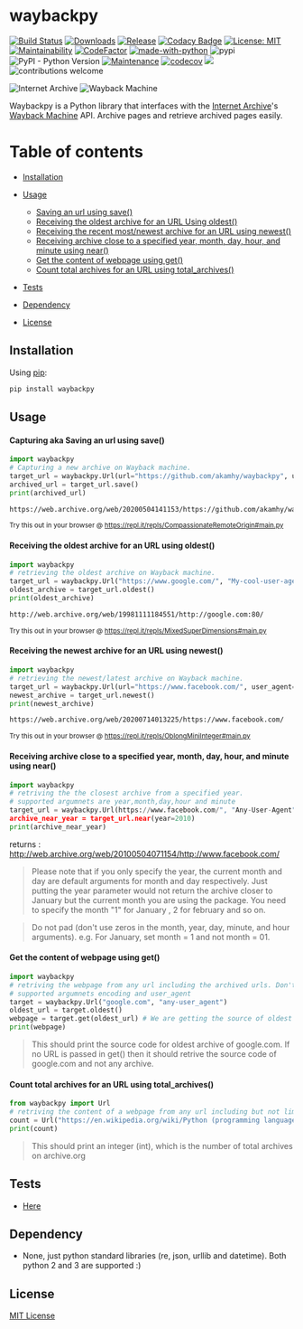 # waybackpy

[![Build Status](https://img.shields.io/travis/akamhy/waybackpy.svg?label=Travis%20CI&logo=travis&style=flat-square)](https://travis-ci.org/akamhy/waybackpy)
[![Downloads](https://img.shields.io/pypi/dm/waybackpy.svg)](https://pypistats.org/packages/waybackpy)
[![Release](https://img.shields.io/github/v/release/akamhy/waybackpy.svg)](https://github.com/akamhy/waybackpy/releases)
[![Codacy Badge](https://api.codacy.com/project/badge/Grade/255459cede9341e39436ec8866d3fb65)](https://www.codacy.com/manual/akamhy/waybackpy?utm_source=github.com&amp;utm_medium=referral&amp;utm_content=akamhy/waybackpy&amp;utm_campaign=Badge_Grade)
[![License: MIT](https://img.shields.io/badge/License-MIT-yellow.svg)](https://github.com/akamhy/waybackpy/blob/master/LICENSE)
[![Maintainability](https://api.codeclimate.com/v1/badges/942f13d8177a56c1c906/maintainability)](https://codeclimate.com/github/akamhy/waybackpy/maintainability)
[![CodeFactor](https://www.codefactor.io/repository/github/akamhy/waybackpy/badge)](https://www.codefactor.io/repository/github/akamhy/waybackpy)
[![made-with-python](https://img.shields.io/badge/Made%20with-Python-1f425f.svg)](https://www.python.org/)
![pypi](https://img.shields.io/pypi/v/waybackpy.svg)
![PyPI - Python Version](https://img.shields.io/pypi/pyversions/waybackpy?style=flat-square)
[![Maintenance](https://img.shields.io/badge/Maintained%3F-yes-green.svg)](https://github.com/akamhy/waybackpy/graphs/commit-activity)
[![codecov](https://codecov.io/gh/akamhy/waybackpy/branch/master/graph/badge.svg)](https://codecov.io/gh/akamhy/waybackpy)
![](https://img.shields.io/github/repo-size/akamhy/waybackpy.svg?label=Repo%20size&style=flat-square)
![contributions welcome](https://img.shields.io/static/v1.svg?label=Contributions&message=Welcome&color=0059b3&style=flat-square)


![Internet Archive](https://upload.wikimedia.org/wikipedia/commons/thumb/8/84/Internet_Archive_logo_and_wordmark.svg/84px-Internet_Archive_logo_and_wordmark.svg.png)
![Wayback Machine](https://upload.wikimedia.org/wikipedia/commons/thumb/0/01/Wayback_Machine_logo_2010.svg/284px-Wayback_Machine_logo_2010.svg.png)

Waybackpy is a Python library that interfaces with the [Internet Archive](https://en.wikipedia.org/wiki/Internet_Archive)'s [Wayback Machine](https://en.wikipedia.org/wiki/Wayback_Machine) API. Archive pages and retrieve archived pages easily.

Table of contents
=================
<!--ts-->

* [Installation](#installation)

* [Usage](#usage)
  * [Saving an url using save()](#capturing-aka-saving-an-url-using-save)
  * [Receiving the oldest archive for an URL Using oldest()](#receiving-the-oldest-archive-for-an-url-using-oldest)
  * [Receiving the recent most/newest archive for an URL using newest()](#receiving-the-newest-archive-for-an-url-using-newest)
  * [Receiving archive close to a specified year, month, day, hour, and minute using near()](#receiving-archive-close-to-a-specified-year-month-day-hour-and-minute-using-near)
  * [Get the content of webpage using get()](#get-the-content-of-webpage-using-get)
  * [Count total archives for an URL using total_archives()](#count-total-archives-for-an-url-using-total_archives)


* [Tests](#tests)

* [Dependency](#dependency)

* [License](#license)

<!--te-->

## Installation
Using [pip](https://en.wikipedia.org/wiki/Pip_(package_manager)):
```bash
pip install waybackpy
```


## Usage

#### Capturing aka Saving an url using save()
```python
import waybackpy
# Capturing a new archive on Wayback machine.
target_url = waybackpy.Url(url="https://github.com/akamhy/waybackpy", user_agent="My-cool-user-agent")
archived_url = target_url.save()
print(archived_url)
```
```bash
https://web.archive.org/web/20200504141153/https://github.com/akamhy/waybackpy
```
<sub>Try this out in your browser @ <https://repl.it/repls/CompassionateRemoteOrigin#main.py></sub>



#### Receiving the oldest archive for an URL using oldest()
```python
import waybackpy
# retrieving the oldest archive on Wayback machine.
target_url = waybackpy.Url("https://www.google.com/", "My-cool-user-agent")
oldest_archive = target_url.oldest()
print(oldest_archive)
```
```bash
http://web.archive.org/web/19981111184551/http://google.com:80/
```
<sub>Try this out in your browser @ <https://repl.it/repls/MixedSuperDimensions#main.py></sub>



#### Receiving the newest archive for an URL using newest()
```python
import waybackpy
# retrieving the newest/latest archive on Wayback machine.
target_url = waybackpy.Url(url="https://www.facebook.com/", user_agent="My-cool-user-agent")
newest_archive = target_url.newest()
print(newest_archive)
```
```bash
https://web.archive.org/web/20200714013225/https://www.facebook.com/
```
<sub>Try this out in your browser @ <https://repl.it/repls/OblongMiniInteger#main.py></sub>



#### Receiving archive close to a specified year, month, day, hour, and minute using near()
```python
import waybackpy
# retriving the the closest archive from a specified year.
# supported argumnets are year,month,day,hour and minute
target_url = waybackpy.Url(https://www.facebook.com/", "Any-User-Agent")
archive_near_year = target_url.near(year=2010)
print(archive_near_year)
```
returns : <http://web.archive.org/web/20100504071154/http://www.facebook.com/>

> Please note that if you only specify the year, the current month and day are default arguments for month and day respectively. Just putting the year parameter would not return the archive closer to January but the current month you are using the package. You need to specify the month "1" for January , 2 for february and so on.

> Do not pad (don't use zeros in the month, year, day, minute, and hour arguments). e.g. For January, set month = 1 and not month = 01.


#### Get the content of webpage using get()
```python
import waybackpy
# retriving the webpage from any url including the archived urls. Don't need to import other libraies :)
# supported argumnets encoding and user_agent
target = waybackpy.Url("google.com", "any-user_agent")
oldest_url = target.oldest()
webpage = target.get(oldest_url) # We are getting the source of oldest archive of google.com.
print(webpage)
```
> This should print the source code for oldest archive of google.com. If no URL is passed in get() then it should retrive the source code of google.com and not any archive.

#### Count total archives for an URL using total_archives()
```python
from waybackpy import Url
# retriving the content of a webpage from any url including but not limited to the archived urls.
count = Url("https://en.wikipedia.org/wiki/Python (programming language)", "User-Agent").total_archives()
print(count)
```
> This should print an integer (int), which is the number of total archives on archive.org


## Tests
* [Here](https://github.com/akamhy/waybackpy/tree/master/tests)


## Dependency
* None, just python standard libraries (re, json, urllib and datetime). Both python 2 and 3 are supported :)


## License
[MIT License](https://github.com/akamhy/waybackpy/blob/master/LICENSE)

